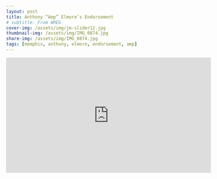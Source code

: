 ```yaml
---
layout: post
title: Anthony “Amp” Elmore’s Endorsement
# subtitle: From WREG
cover-img: /assets/img/jm-slider12.jpg
thumbnail-img: /assets/img/IMG_0874.jpg
share-img: /assets/img/IMG_0874.jpg
tags: [memphis, anthony, elmore, endorsement, amp]
---
```


<iframe width="560" height="315" src="https://www.youtube.com/embed/WhkT3XBcFA4" title="YouTube video player" frameborder="0" allow="accelerometer; autoplay; clipboard-write; encrypted-media; gyroscope; picture-in-picture; web-share" allowfullscreen></iframe>